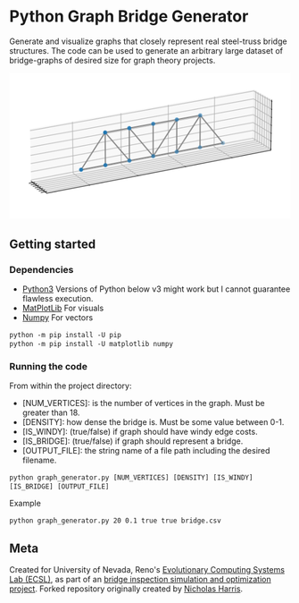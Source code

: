 # Python Graph Bridge Generator

Generate and visualize graphs that closely represent real steel-truss bridge structures. 
The code can be used to generate an arbitrary large dataset of bridge-graphs of desired size for graph theory projects.

![alt text](img/4-seg-pratt.png)

## Getting started

### Dependencies

* [Python3](https://www.python.org/downloads/) Versions of Python below v3 might work but I cannot guarantee flawless execution.
* [MatPlotLib](https://matplotlib.org/stable/users/installing.html) For visuals
* [Numpy](https://numpy.org/install/) For vectors
```
python -m pip install -U pip
python -m pip install -U matplotlib numpy
```

### Running the code

From within the project directory:
- [NUM_VERTICES]: is the number of vertices in the graph. Must be greater than 18.
- [DENSITY]: how dense the bridge is. Must be some value between 0-1.
- [IS_WINDY]: (true/false) if graph should have windy edge costs.
- [IS_BRIDGE]: (true/false) if graph should represent a bridge.
- [OUTPUT_FILE]: the string name of a file path including the desired filename.

```
python graph_generator.py [NUM_VERTICES] [DENSITY] [IS_WINDY] [IS_BRIDGE] [OUTPUT_FILE]
```

Example
```
python graph_generator.py 20 0.1 true true bridge.csv
```


## Meta

Created for University of Nevada, Reno's [Evolutionary Computing Systems Lab (ECSL)](https://ecsl.cse.unr.edu/), as part of an [bridge inspection simulation and optimization project](https://ecsl.cse.unr.edu/projects/bridge_inspection/index.html). 
Forked repository originally created by [Nicholas Harris](https://github.com/nicholasharris/Graph-and-Bridge-Generator).
